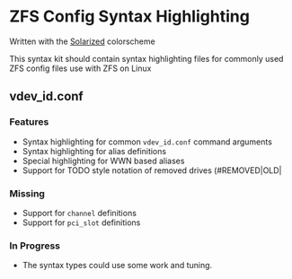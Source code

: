 # ZFS Config Syntax Highlighting
  Written with the [Solarized](https://github.com/altercation/vim-colors-solarized) colorscheme

  This syntax kit should contain syntax highlighting files for commonly used ZFS config files use with ZFS on Linux

## vdev_id.conf
### Features
  - Syntax highlighting for common `vdev_id.conf` command arguments
  - Syntax highlighting for alias definitions
  - Special highlighting for WWN based aliases
  - Support for TODO style notation of removed drives (#REMOVED|OLD|

### Missing
  - Support for `channel` definitions
  - Support for `pci_slot` definitions

### In Progress
  - The syntax types could use some work and tuning.
